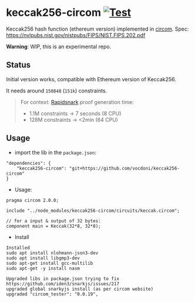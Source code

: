 # keccak256-circom [![Test](https://github.com/vocdoni/keccak256-circom/workflows/Test/badge.svg)](https://github.com/vocdoni/keccak256-circom/actions?query=workflow%3ATest)

Keccak256 hash function (ethereum version) implemented in [circom](https://github.com/iden3/circom). Spec: https://nvlpubs.nist.gov/nistpubs/FIPS/NIST.FIPS.202.pdf

**Warning**: WIP, this is an experimental repo.

## Status
Initial version works, compatible with Ethereum version of Keccak256.

It needs around `150848` (`151k`) constraints. 
> For context: [Rapidsnark](https://github.com/iden3/rapidsnark) proof generation time:
> - 1.1M constraints -> 7 seconds (8 CPU)
> - 128M constraints -> <2min (64 CPU)

## Usage
- import the lib in the `package.json`:
```
"dependencies": {
	"keccak256-circom": "git+https://github.com/vocdoni/keccak256-circom"
}
```

- Usage:
```
pragma circom 2.0.0;

include "../node_modules/keccak256-circom/circuits/keccak.circom";

// for a input & output of 32 bytes:
component main = Keccak(32*8, 32*8);
```

- Install


```
Installed
sudo apt install nlohmann-json3-dev
sudo apt install libgmp3-dev
sudo apt-get install gcc-multilib
sudo apt-get -y install nasm

Upgraded libs in package.json trying to fix https://github.com/iden3/snarkjs/issues/217
upgraded global snarkyjs install (as per circom website)
upgraded "circom_tester": "0.0.19",
```